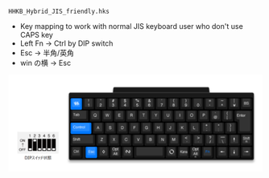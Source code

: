 `HHKB_Hybrid_JIS_friendly.hks`

- Key mapping to work with normal JIS keyboard user who don't use CAPS key
- Left Fn -> Ctrl by DIP switch
- Esc -> 半角/英角
- win の横 -> Esc

![](img/2022-12-11-22-43-50.png)
